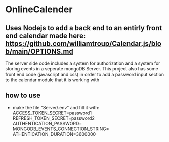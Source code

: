# OnlineCalender

## Uses Nodejs to add a back end to an entirly front end calendar made here: https://github.com/williamtroup/Calendar.js/blob/main/OPTIONS.md

The server side code includes a system for authorization and a system for storing events in a seperate mongoDB Server. 
This project also has some front end code (javascript and css) in order to add a password input section to the calendar module that it is working with


## how to use 

* make the file "Server/.env" and fill it with:
		ACCESS_TOKEN_SECRET=password1
		REFRESH_TOKEN_SECRET=password2
		AUTHENTICATION_PASSWORD=
		MONGODB_EVENTS_CONNECTION_STRING=
		ATHENTICATION_DURATION=3600000
